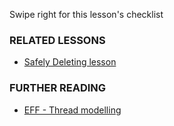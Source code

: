 [Title]: # (¿Y ahora qué?)
[Order]: # (3)

Swipe right for this lesson's checklist

### RELATED LESSONS

*   [Safely Deleting lesson](umbrella://lesson/safely-deleting)

### FURTHER READING

*   [EFF - Thread modelling](https://ssd.eff.org/en/module/introduction-threat-modeling)